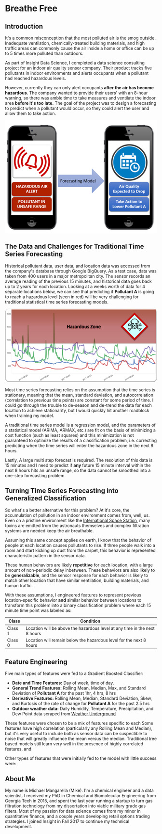 # Breathe Free

## Introduction

It's a common misconception that the most polluted air is the smog outside. Inadequate ventilation, chemically-treated building materials, and high traffic areas can commonly cause the air inside a home or office can be up to 5 times more polluted than outdoors. 

As part of Insight Data Science, I completed a data science consulting project for an indoor air quality sensor company. Their product tracks five pollutants in indoor environments and alerts occupants when a pollutant had reached hazardous levels. 

However, currently they can only alert occupants **after the air has become hazardous**. The company wanted to provide their users' with an 8-hour warning, so there was amble time to take measures and ventilate the indoor area **before it's too late.** The goal of the project was to design a forecasting to predict when a pollutant would occur, so they could alert the user and allow them to take action.

<div style="text-align:center"><img src ="Images/intro_image.png" /></div>

## The Data and Challenges for Traditional Time Series Forecasting

Historical pollutant data, user data, and location data was accessed from the company's database through Google BigQuery. As a test case, data was taken from 400 users in a major metropolitan city. The sensor records an average reading of the previous 15 minutes, and historical data goes back up to 2 years for each location. Looking at a weeks worth of data for 4 separate locations below, we can see that predicting if **Pollutant A** is going to reach a hazardous level (seen in red) will be very challenging for traditional statistical time series forecasting models. 

<div style="text-align:center"><img src ="Images/4_plot.png" /></div>

Most time series forecasting relies on the assumption that the time series is stationary, meaning that the mean, standard deviation, and autocorrelation (correlation to previous time points) are constant for some period of time. I could go through the trouble to de-season and de-trend the data for each location to achieve stationarity, but I would quickly hit another roadblock when training my model.

A traditional time series model is a regression model, and the parameters of a statistical model (ARIMA, ARMAX, etc.) are fit on the basis of minimizing a cost function (such as least squares) and this minimization is not guaranteed to optimize the results of a classification problem, i.e. correcting predicting when the time series will enter the hazardous zone in the next 8 hours.

Lastly, A large multi step forecast is required. The resolution of this data is 15 minutes and I need to predict if **any** future 15 minute interval within the next 8 hours hits an unsafe range, so the data cannot be smoothed into a one-step forecasting problem. 


## Turning Time Series Forecasting into Generalized Classification


So what's a better alternative for this problem? At it's core, the accumulation of pollution in an indoor environment comes from, well, us. Even on a pristine environment like the [International Space Station](https://science.nasa.gov/science-news/science-at-nasa/2000/ast13nov_1), many toxins are emitted from the astronauts themselves and complex filtration systems are needed keep the air breathable. 

Assuming this same concept applies on earth, I know that the behavior of people at each location causes pollutants to rise. If three people walk into a room and start kicking up dust from the carpet, this behavior is represented characteristic pattern in the sensor data.

These human behaviors are likely **repetitive** for each location, with a large amount of non-periodic delay inbetween. These behaviors are also likely to be **generalizable**, and the sensor response for each behavior is likely to match other location that have similar ventilation, building materials, and human traffic. 

With these assumptions, I engineered features to represent previous location-specific behavior **and** similar behavior between locations to transform this problem into a binary classification problem where each 15 minute time point was labeled as: 

| Class        | Condition           |
|------|------|
|Class 1 | Location will be above the hazardous level at any time in the next 8 hours|
|Class 0 | Location will remain below the hazardous level for the next 8 hours|


## Feature Engineering

Five main types of features were fed to a Gradient Boosted Classifier:
- **Date and Time Features:** Day of week, time of day.
- **General Trend Features:** Rolling Mean, Median, Max, and Standard Deviation of **Pollutant A** for the past 1hr, 4 hrs, 8 hrs
- **Derivative Features:**  Rolling Mean, Median, Standard Deviation, Skew, and Kurtosis of the rate of change for **Pollutant A** for the past 2.5 hrs
- **Outdoor weather data:** Daily Humidity, Temperature, Precipitation, and Dew Point data scraped from [Weather Underground](https://www.wunderground.com)

These features were chosen to be a mix of features specific to each Some features have high correlation (particularly any Rolling Mean and Median), but it's very useful to include both as sensor data can be suspectible to noise that will greatly influence the mean versus the median. Traditional tree based models still learn very well in the presence of highly correlated features, and 

Other types of features that were initially fed to the model with little success were:


## 


## About Me

My name is Michael Mangarella (Mike). I'm a chemical engineer and a data scientist. I received my PhD in Chemical and Biomolecular Engineering from Georgia Tech in 2015, and spent the last year running a startup to turn gas filtration technology from my dissertation into viable military grade gas filters. Most of my passion for data science comes from my minor in quantitative finance, and a couple years developing retail options trading strategies. I joined Insight in Fall 2017 to continue my technical development. 
